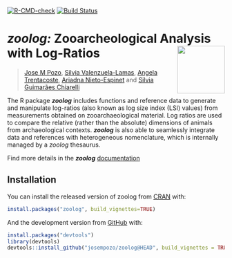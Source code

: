 [![R-CMD-check](https://github.com/josempozo/zoolog/workflows/R-CMD-check/badge.svg)](https://github.com/josempozo/zoolog/actions)
[![Build
Status](https://travis-ci.org/josempozo/zoolog.svg?branch=master)](https://travis-ci.org/josempozo/zoolog)

# ***zoolog**:* Zooarcheological Analysis with Log-Ratios <img align="right" width="110" src="https://josempozo.github.io/zoolog/inst/logos/zoologIcon.png">
> [Jose M Pozo](mailto:josmpozo@gmail.com), [Silvia Valenzuela-Lamas](mailto:svalenzuela@imf.csic.es), 
[Angela Trentacoste](mailto:angela.trentacoste@arch.ox.ac.uk), [Ariadna Nieto-Espinet](mailto:arinietoespinet@gmail.com) and 
[Silvia Guimarães Chiarelli](mailto:biguimaraes@hotmail.com)


The R package ***zoolog*** includes functions and reference data to
generate and manipulate log-ratios (also known as log size index (LSI)
values) from measurements obtained on zooarchaeological material. Log
ratios are used to compare the relative (rather than the absolute)
dimensions of animals from archaeological contexts. ***zoolog*** is also
able to seamlessly integrate data and references with heterogeneous
nomenclature, which is internally managed by a *zoolog* thesaurus.

Find more details in the ***zoolog***  [documentation](https://josempozo.github.io/zoolog/articles)

## Installation

You can install the released version of zoolog from
[CRAN](https://CRAN.R-project.org) with:

``` r
install.packages("zoolog", build_vignettes=TRUE)
```

And the development version from [GitHub](https://github.com/) with:

``` r
install.packages("devtools")
library(devtools)
devtools::install_github("josempozo/zoolog@HEAD", build_vignettes = TRUE, force = TRUE)
```
